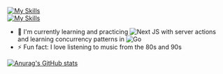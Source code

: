 [![My Skills](https://skillicons.dev/icons?i=js,ts,react,nextjs,html,css)](https://skillicons.dev)
<br/>
[![My Skills](https://skillicons.dev/icons?i=go,nodejs,nestjs,docker,postgres)](https://skillicons.dev)

- 🌱 I'm currently learning and practicing ![Next JS](https://img.shields.io/badge/Next-black?style=for-the-badge&logo=next.js&logoColor=white) with server actions and learning concurrency patterns in ![Go](https://img.shields.io/badge/go-%2300ADD8.svg?style=for-the-badge&logo=go&logoColor=white)
- ⚡ Fun fact: I love listening to music from the 80s and 90s

[![Anurag's GitHub stats](https://github-readme-stats.vercel.app/api?username=denis-emanuel)](https://github.com/denis-emanuel/github-readme-stats)


<!--
**denis-emanuel/denis-emanuel** is a ✨ _special_ ✨ repository because its `README.md` (this file) appears on your GitHub profile.

Here are some ideas to get you started:

- 🔭 I’m currently working on ...
- 🌱 I’m currently learning ...
- 👯 I’m looking to collaborate on ...
- 🤔 I’m looking for help with ...
- 💬 Ask me about ...
- 📫 How to reach me: ...
- 😄 Pronouns: ...
- ⚡ Fun fact: ...
-->
